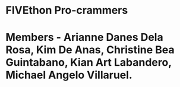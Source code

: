 # FIVEthon Pro-crammers
# Members - Arianne Danes Dela Rosa, Kim De Anas, Christine Bea Guintabano, Kian Art Labandero, Michael Angelo Villaruel.  
